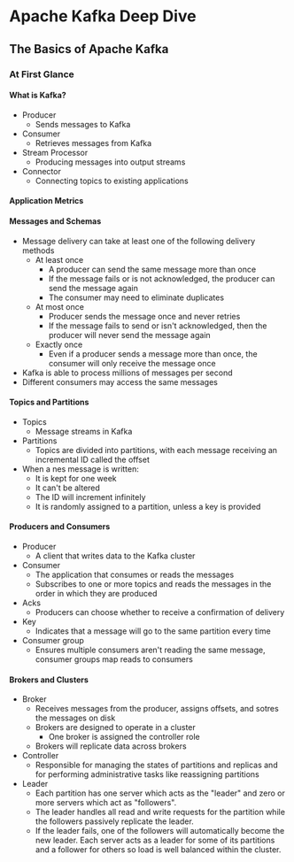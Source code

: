 # Apache Kafka Deep Dive
## The Basics of Apache Kafka
### At First Glance
#### What is Kafka?
 - Producer
   - Sends messages to Kafka
 - Consumer
   - Retrieves messages from Kafka
 - Stream Processor
   - Producing messages into output streams
 - Connector
   - Connecting topics to existing applications
#### Application Metrics
#### Messages and Schemas
  - Message delivery can take at least one of the following delivery methods
    - At least once
      - A producer can send the same message more than once
      - If the message fails or is not acknowledged, the producer can send the message again
      - The consumer may need to eliminate duplicates
    - At most once
      - Producer sends the message once and never retries
      - If the message fails to send or isn't acknowledged, then the producer will never send the message again
    - Exactly once
      - Even if a producer sends a message more than once, the consumer will only receive the message once
  - Kafka is able to process millions of messages per second
  - Different consumers may access the same messages

#### Topics and Partitions
  - Topics
    - Message streams in Kafka
  - Partitions
    - Topics are divided into partitions, with each message receiving an incremental ID called the offset
  - When a nes message is written:
    - It is kept for one week
    - It can't be altered
    - The ID will increment infinitely
    - It is randomly assigned to a partition, unless a key is provided

#### Producers and Consumers
  - Producer
    - A client that writes data to the Kafka cluster
  - Consumer
    - The application that consumes or reads the messages
    - Subscribes to one or more topics and reads the messages in the order in which they are produced
  - Acks
    - Producers can choose whether to receive a confirmation of delivery
  - Key
    - Indicates that a message will go to the same partition every time
  - Consumer group
    - Ensures multiple consumers aren't reading the same message, consumer groups map reads to consumers

#### Brokers and Clusters
  - Broker
    - Receives messages from the producer, assigns offsets, and sotres the messages on disk
    - Brokers are designed to operate in a cluster
      - One broker is assigned the controller role
    - Brokers will replicate data across brokers
  - Controller
    - Responsible for managing the states of partitions and replicas and for performing administrative tasks like reassigning partitions
  - Leader
    - Each partition has one server which acts as the "leader" and zero or more servers which act as "followers".
    - The leader handles all read and write requests for the partition while the followers passively replicate the leader.
    - If the leader fails, one of the followers will automatically become the new leader. Each server acts as a leader for some of its partitions and a follower for others so load is well balanced within the cluster.
